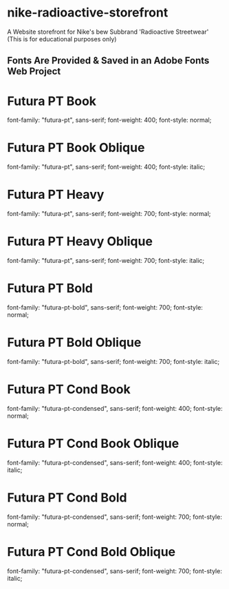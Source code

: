 # nike-radioactive-storefront
A Website storefront for Nike's bew Subbrand 'Radioactive Streetwear' (This is for educational purposes only)

<!-- FONT REFRENCES -->

## Fonts Are Provided & Saved in an Adobe Fonts Web Project ##

# Futura PT Book
font-family: "futura-pt", sans-serif;
font-weight: 400;
font-style: normal;

# Futura PT Book Oblique
font-family: "futura-pt", sans-serif;
font-weight: 400;
font-style: italic;

# Futura PT Heavy
font-family: "futura-pt", sans-serif;
font-weight: 700;
font-style: normal;

# Futura PT Heavy Oblique
font-family: "futura-pt", sans-serif;
font-weight: 700;
font-style: italic;

# Futura PT Bold
font-family: "futura-pt-bold", sans-serif;
font-weight: 700;
font-style: normal;

# Futura PT Bold Oblique
font-family: "futura-pt-bold", sans-serif;
font-weight: 700;
font-style: italic;

# Futura PT Cond Book
font-family: "futura-pt-condensed", sans-serif;
font-weight: 400;
font-style: normal;

# Futura PT Cond Book Oblique
font-family: "futura-pt-condensed", sans-serif;
font-weight: 400;
font-style: italic;

# Futura PT Cond Bold
font-family: "futura-pt-condensed", sans-serif;
font-weight: 700;
font-style: normal;

# Futura PT Cond Bold Oblique
font-family: "futura-pt-condensed", sans-serif;
font-weight: 700;
font-style: italic;
